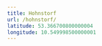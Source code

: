 ```yaml
---
title: Hohnstorf
url: /hohnstorf/
latitude: 53.366700800000004
longitude: 10.549998500000001
---
```

